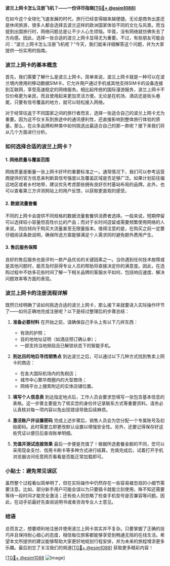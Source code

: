 **波兰上网卡怎么注册飞机？——一份详尽指南[[TG💪+ @esim1088](https://t.me/s/esim1088)]**

在如今这个全球化飞速发展的时代，旅行已经变得越来越便捷。无论是商务出差还是休闲旅游，很多人都会选择去波兰这样的欧洲国家体验不同的文化与风景。而当提到出国旅行时，网络问题总是让不少人心生烦恼。毕竟，没有网络就仿佛失去了方向感。因此，选择一张合适的波兰上网卡显得尤为重要。不过，有些朋友可能会问：“波兰上网卡怎么注册飞机呢？”今天，我们就来详细解答这个问题，并为大家提供一份实用的指南。

### 波兰上网卡的基本概念

首先，我们需要了解什么是波兰上网卡。简单来说，波兰上网卡就是一种可以在波兰境内使用的移动数据SIM卡。它允许用户通过手机或其他支持SIM卡的设备连接到互联网，享受高速稳定的网络服务。相比起传统的国际漫游服务，波兰上网卡不仅价格更为亲民，而且使用起来更加灵活方便。无论是在机场、酒店还是街头巷尾，只要有信号覆盖的地方，就可以轻松接入网络。

对于经常往返于不同国家之间的旅行者而言，选择一张适合自己的波兰上网卡尤为重要。因为这不仅关系到旅途中的通讯便利性，还直接影响到整体旅行体验的质量。那么，在众多品牌和种类中如何挑选出最适合自己的那一款呢？接下来我们将从几个方面进行分析。

### 如何选择合适的波兰上网卡？

#### 1. 网络质量与覆盖范围
网络质量是衡量一张上网卡好坏的重要标准之一。通常情况下，我们可以参考运营商提供的官方信息来判断其信号强度以及覆盖区域是否足够广泛。如果计划前往偏远地区或者乡村地带，建议优先考虑那些拥有良好农村基站布局的品牌。此外，也可以查看第三方评测网站上的用户反馈，以获取更直观的感受。

#### 2. 数据流量套餐
不同的上网卡会提供不同规格的数据流量套餐供消费者选择。一般来说，短期停留可以选择较小容量但高性价比的产品；而对于长时间逗留或需要频繁使用网络的人来说，则应倾向于购买大流量甚至无限量版本。值得注意的是，在购买之前一定要仔细阅读条款说明，确保所选方案能够满足个人需求同时避免额外费用产生。

#### 3. 售后服务保障
良好的售后服务也是评判一款产品优劣的关键因素之一。当你遇到任何技术故障或是其他问题时，能否及时获得专业人员的帮助将直接决定你的满意度。因此，在选购过程中不妨多花些时间了解一下相关品牌的客服水平如何，包括响应速度、解决问题效率等方面的表现。

### 波兰上网卡的注册流程详解

既然已经明确了该如何挑选合适的波兰上网卡，那么接下来就要进入实际操作环节了——如何正确地完成注册呢？以下是经过整理后的步骤总结：

1. **准备必要材料**
   在开始之前，请确保自己手头上有以下几样东西：
   - 有效的护照；
   - 目的地地址证明（如酒店预订确认单）；
   - 一部支持当地频段且已解锁状态下的智能手机。

2. **到达目的地后寻找销售点**
   到达波兰之后，可以通过以下几种方式找到售卖上网卡的商店：
   - 在各大国际机场内的免税店；
   - 城市中心繁华商圈内的大型商场；
   - 网络平台上搜索附近的实体店铺位置。

3. **填写个人信息表**
   到达指定地点后，工作人员会要求您填写一张包含基本信息的表格。这一步骤主要是为了核实您的身份并记录联系方式等重要资料。请务必认真核对每一项内容以免出现错误导致后续麻烦。

4. **激活账户并设置密码**
   完成上述步骤后，销售人员会为您分配一个专属账号及初始密码。此时需要立即更改默认设置以增强安全性。另外，还要记得保存好这些凭证以便日后查询账单明细。

5. **充值并测试连接效果**
   最后一步便是充值了！根据所选套餐金额的不同，您可以采用现金支付、信用卡刷卡等多种方式进行结算。充值完成后，试着打开手机浏览器访问任意网页看看是否能正常加载即可。

### 小贴士：避免常见误区

虽然整个过程看似简单明了，但在实际操作中仍然存在一些容易被忽视的小细节需要注意。比如，部分新手用户可能会误以为只要插卡就能立刻使用，殊不知还需要等待一段时间才能完全激活；还有些人则忽略了检查手机型号是否兼容等问题。因此，在动手前最好先查阅说明书或者咨询专业人士意见。

### 结语

总而言之，想要顺利地注册并使用波兰上网卡其实并不复杂。只要掌握了正确的技巧并且保持耐心细心的态度，相信每位旅客都能够享受到畅通无阻的在线生活。希望本文所提供的建议能够帮助大家更好地规划行程安排，并为未来的旅程增添更多乐趣。最后别忘了关注我们的频道[[TG💪+ @esim1088](https://t.me/s/esim1088)] 获取更多精彩内容！

[[TG💪+ @esim1088](https://t.me/s/esim1088) ![Image](https://i.postimg.cc/4NQfJmqS/Snipaste-2025-05-13-00-14-12.png)]
